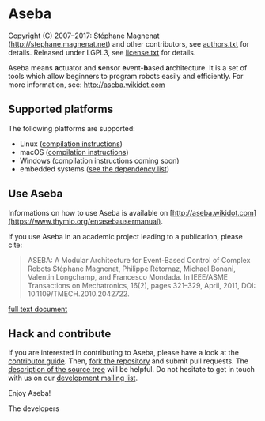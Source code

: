 # Aseba

Copyright (C) 2007–2017:
Stéphane Magnenat <stephane at magnenat dot net> (http://stephane.magnenat.net) and other contributors, see [authors.txt](authors.txt) for details.
Released under LGPL3, see [license.txt](license.txt) for details.
	
Aseba means **a**ctuator and **s**ensor **e**vent-**b**ased **a**rchitecture.
It is a set of tools which allow beginners to program robots easily and efficiently.
For more information, see: http://aseba.wikidot.com

## Supported platforms

The following platforms are supported:
- Linux ([compilation instructions](compile.Linux.md))
- macOS ([compilation instructions](compile.macOS.md))
- Windows (compilation instructions coming soon)
- embedded systems ([see the dependency list](compile.deps.md))

## Use Aseba

Informations on how to use Aseba is available on [http://aseba.wikidot.com](https://www.thymio.org/en:asebausermanual).

If you use Aseba in an academic project leading to a publication, please cite:

> ASEBA: A Modular Architecture for Event-Based Control of Complex Robots
> Stéphane Magnenat, Philippe Rétornaz, Michael Bonani, Valentin Longchamp, and Francesco Mondada.
> In IEEE/ASME Transactions on Mechatronics, 16(2), pages 321–329, April, 2011, DOI: 10.1109/TMECH.2010.2042722.
    
[full text document](https://infoscience.epfl.ch/record/144059/files/aseba-ieee-tr.pdf)

## Hack and contribute

If you are interested in contributing to Aseba, please have a look at the [contributor guide](https://www.thymio.org/contribute#toc3).
Then, [fork the repository](https://github.com/aseba-community/aseba#fork-destination-box) and submit pull requests.
The [description of the source tree](readme.sourcetree.md) will be helpful.
Do not hesitate to get in touch with us on our [development mailing list](https://mail.gna.org/listinfo/aseba-dev).

Enjoy Aseba!

The developers
